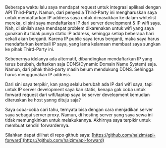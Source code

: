 Beberapa waktu lalu saya mendapat request untuk integrasi aplikasi dengan API Third-Party. Namun, dari penyedia Third-Party ini mengharuskan saya untuk mendaftarkan IP address saya untuk dimasukkan ke dalam whitelist mereka, di sini saya mendaftarkan IP dari server development & IP wifi saya. Nah, di sinilah saya mendapat problem dikarenakan untuk wifi yang saya gunakan itu tidak punya static IP address, sehingga setiap beberapa hari sekali akan berganti. Karena IP public saya terus berganti, maka saya harus mendaftarkan kembali IP saya, yang lama kelamaan membuat saya sungkan ke pihak Third-Party ini.

Sebenernya idelanya ada alternatif, dibandingkan mendaftarkan IP yang terus berubah, daftarkan saja DDNS(Dynamic Domain Name System) saja. Namun, dari pihak third-party masih belum mendukung DDNS. Sehingga harus menggunakan IP address.

Dari sini saya terpikir, kan yang selalu berubah ada IP dari wifi saya, tapi untuk IP server development saya kan statis, kenapa gak coba untuk forward request dari wifi/laptop saya ke server development kemudian diteruskan ke host yanng dituju saja?

Saya coba-coba cari tahu, ternyata bisa dengan cara menjadikan server saya sebagai server proxy. Namun, di hosting server yang saya sewa ini tidak memungkinkan untuk melakukannya.
Akhirnya saya terpikir untuk membuat sendiri forwardernya. 

Silahkan dapat dilihat di repo github saya:
[https://github.com/haizim/api-forward](https://github.com/haizim/api-forward)